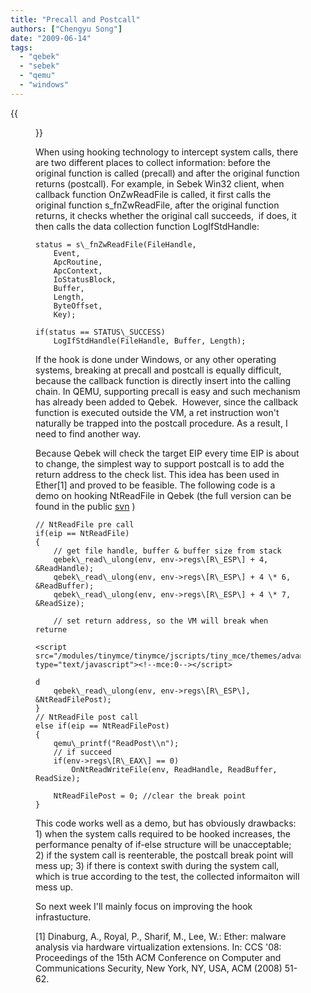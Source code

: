 ```yaml
---
title: "Precall and Postcall"
authors: ["Chengyu Song"]
date: "2009-06-14"
tags: 
  - "qebek"
  - "sebek"
  - "qemu"
  - "windows"
---
```

{{<figure src="images/banner.png" alt="Banner" width="50%">}}

When using hooking technology to intercept system calls, there are two different places to collect information: before the original function is called (precall) and after the original function returns (postcall). For example, in Sebek Win32 client, when callback function OnZwReadFile is called, it first calls the original function s\_fnZwReadFile, after the original function returns, it checks whether the original call succeeds,  if does, it then calls the data collection function LogIfStdHandle:

```
status = s\_fnZwReadFile(FileHandle,   
    Event,   
    ApcRoutine,   
    ApcContext,   
    IoStatusBlock,   
    Buffer,   
    Length,   
    ByteOffset,   
    Key);  
  
if(status == STATUS\_SUCCESS)   
    LogIfStdHandle(FileHandle, Buffer, Length);  
```

If the hook is done under Windows, or any other operating systems, breaking at precall and postcall is equally difficult, because the callback function is directly insert into the calling chain. In QEMU, supporting precall is easy and such mechanism has already been added to Qebek.  However, since the callback function is executed outside the VM, a ret instruction won't naturally be trapped into the postcall procedure. As a result, I need to find another way. 

Because Qebek will check the target EIP every time EIP is about to change, the simplest way to support postcall is to add the return address to the check list. This idea has been used in Ether\[1\] and proved to be feasible. The following code is a demo on hooking NtReadFile in Qebek (the full version can be found in the public [svn](https://projects.honeynet.org/sebek/browser/virtualization/qebek/trunk) )

```
// NtReadFile pre call  
if(eip == NtReadFile)  
{  
	// get file handle, buffer & buffer size from stack  
	qebek\_read\_ulong(env, env->regs\[R\_ESP\] + 4, &ReadHandle);  
	qebek\_read\_ulong(env, env->regs\[R\_ESP\] + 4 \* 6, &ReadBuffer);  
	qebek\_read\_ulong(env, env->regs\[R\_ESP\] + 4 \* 7, &ReadSize);  
  
	// set return address, so the VM will break when returne

<script src="/modules/tinymce/tinymce/jscripts/tiny_mce/themes/advanced/langs/en.js" type="text/javascript"><!--mce:0--></script>

d  
	qebek\_read\_ulong(env, env->regs\[R\_ESP\], &NtReadFilePost);  
}  
// NtReadFile post call  
else if(eip == NtReadFilePost)  
{  
	qemu\_printf("ReadPost\\n");  
	// if succeed  
	if(env->regs\[R\_EAX\] == 0)  
		OnNtReadWriteFile(env, ReadHandle, ReadBuffer, ReadSize);  
  
	NtReadFilePost = 0; //clear the break point  
}  
```

This code works well as a demo, but has obviously drawbacks: 1) when the system calls required to be hooked increases, the performance penalty of if-else structure will be unacceptable; 2) if the system call is reenterable, the postcall break point will mess up; 3) if there is context swith during the system call, which is true according to the test, the collected informaiton will mess up.


So next week I'll mainly focus on improving the hook infrastucture.


\[1\] Dinaburg, A., Royal, P., Sharif, M., Lee, W.: Ether: malware analysis via hardware virtualization extensions. In: CCS '08: Proceedings of the 15th ACM Conference on Computer and Communications Security, New York, NY, USA, ACM (2008) 51-62.
